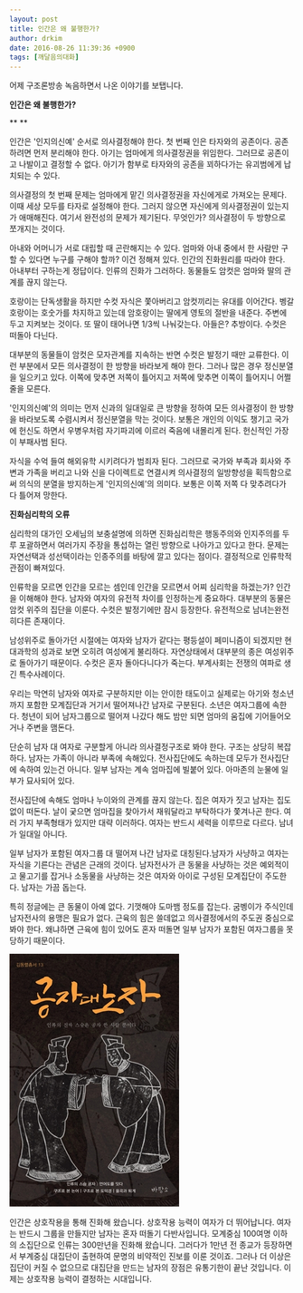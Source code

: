 ```yaml
---
layout: post
title: 인간은 왜 불행한가?
author: drkim
date: 2016-08-26 11:39:36 +0900
tags: [깨달음의대화]
---
```

어제 구조론방송 녹음하면서 나온 이야기를 보탭니다. 

  


**인간은 왜 불행한가?**

** 
**

인간은 '인지의신예' 순서로 의사결정해야 한다. 첫 번째 인은 타자와의 공존이다. 공존하려면 먼저 분리해야 한다. 아기는 엄마에게 의사결정권을 위임한다. 그러므로 공존이고 나발이고 결정할 수 없다. 아기가 함부로 타자와의 공존을 꾀하다가는 유괴범에게 납치되는 수 있다. 

  


의사결정의 첫 번째 문제는 엄마에게 맡긴 의사결정권을 자신에게로 가져오는 문제다. 이때 세상 모두를 타자로 설정해야 한다. 그러지 않으면 자신에게 의사결정권이 있는지가 애매해진다. 여기서 완전성의 문제가 제기된다. 무엇인가? 의사결정이 두 방향으로 쪼개지는 것이다. 

  


아내와 어머니가 서로 대립할 때 곤란해지는 수 있다. 엄마와 아내 중에서 한 사람만 구할 수 있다면 누구를 구해야 할까? 이건 정해져 있다. 인간의 진화원리를 따라야 한다. 아내부터 구하는게 정답이다. 인류의 진화가 그러하다. 동물들도 암컷은 엄마와 딸의 관계를 끊지 않는다. 

  


호랑이는 단독생활을 하지만 수컷 자식은 쫓아버리고 암컷끼리는 유대를 이어간다. 벵갈 호랑이는 호숫가를 차지하고 있는데 암호랑이는 딸에게 영토의 절반을 내준다. 주변에 두고 지켜보는 것이다. 또 딸이 태어나면 1/3씩 나눠갖는다. 아들은? 추방이다. 수컷은 떠돌아 다닌다. 

  


대부분의 동물들이 암컷은 모자관계를 지속하는 반면 수컷은 발정기 때만 교류한다. 이런 부분에서 모든 의사결정이 한 방향을 바라보게 해야 한다. 그러나 많은 경우 정신분열을 일으키고 있다. 이쪽에 맞추면 저쪽이 틀어지고 저쪽에 맞추면 이쪽이 틀어지니 어쩔줄을 모른다. 

  


'인지의신예'의 의미는 먼저 신과의 일대일로 큰 방향을 정하여 모든 의사결정이 한 방향을 바라보도록 수렴시켜서 정신분열을 막는 것이다. 보통은 개인의 이익도 챙기고 국가에 헌신도 하면서 우병우처럼 자기파괴에 이르러 죽음에 내몰리게 된다. 헌신적인 가장이 부패사범 된다. 

  


자식을 수억 들여 해외유학 시키려다가 범죄자 된다. 그러므로 국가와 부족과 회사와 주변과 가족을 버리고 나와 신을 다이렉트로 연결시켜 의사결정의 일방향성을 획득함으로써 의식의 분열을 방지하는게 '인지의신예'의 의미다. 보통은 이쪽 저쪽 다 맞추려다가 다 틀어져 망한다. 

  


  


**진화심리학의 오류**

  


심리학의 대가인 오세님의 보충설명에 의하면 진화심리학은 행동주의와 인지주의를 두루 포괄하면서 여러가지 주장을 통섭하는 열린 방향으로 나아가고 있다고 한다. 문제는 자연선택과 성선택이라는 인종주의를 바탕에 깔고 있다는 점이다. 결정적으로 인류학적 관점이 빠져있다. 

  


인류학을 모르면 인간을 모르는 셈인데 인간을 모르면서 어찌 심리학을 하겠는가? 인간을 이해해야 한다. 남자와 여자의 유전적 차이를 인정하는게 중요하다. 대부분의 동물은 암컷 위주의 집단을 이룬다. 수컷은 발정기에만 잠시 등장한다. 유전적으로 남녀는완전히다른 존재이다.  


남성위주로 돌아가던 시절에는 여자와 남자가 같다는 평등설이 페미니즘이 되겠지만 현대과학의 성과로 보면 오히려 여성에게 불리하다. 자연상태에서 대부분의 종은 여성위주로 돌아가기 때문이다. 수컷은 혼자 돌아다니다가 죽는다. 부계사회는 전쟁의 여파로 생긴 특수사례이다. 

  


우리는 막연히 남자와 여자로 구분하지만 이는 안이한 태도이고 실제로는 아기와 청소년까지 포함한 모계집단과 거기서 떨어져나간 남자로 구분된다. 소년은 여자그룹에 속한다. 청년이 되어 남자그룹으로 떨어져 나갔다 해도 밤만 되면 엄마의 움집에 기어들어오거나 주변을 맴돈다. 

  


단순히 남자 대 여자로 구분할게 아니라 의사결정구조로 봐야 한다. 구조는 상당히 복잡하다. 남자는 가족이 아니라 부족에 속해있다. 전사집단에도 속하는데 모두가 전사집단에 속하여 있는건 아니다. 일부 남자는 계속 엄마집에 빌붙어 있다. 아마존의 눈물에 일부가 묘사되어 있다. 

  


전사집단에 속해도 엄마나 누이와의 관계를 끊지 않는다. 집은 여자가 짓고 남자는 집도 없이 떠돈다. 날이 궂으면 엄마집을 찾아가서 재워달라고 부탁하다가 쫓겨나곤 한다. 여러 가지 부족형태가 있지만 대략 이러하다. 여자는 반드시 세력을 이루므로 다르다. 남녀가 일대일 아니다.

  


일부 남자가 포함된 여자그룹 대 떨어져 나간 남자로 대칭된다.남자가 사냥하고 여자는 자식을 기른다는 관념은 근래의 것이다. 남자전사가 큰 동물을 사냥하는 것은 예외적이고 물고기를 잡거나 소동물을 사냥하는 것은 여자와 아이로 구성된 모계집단이 주도한다. 남자는 가끔 돕는다.

  


특히 정글에는 큰 동물이 아예 없다. 기껏해야 도마뱀 정도를 잡는다. 굼벵이가 주식인데 남자전사의 용맹은 필요가 없다. 근육의 힘은 쓸데없고 의사결정에서의 주도권 중심으로 봐야 한다. 왜냐하면 근육에 힘이 있어도 혼자 떠돌면 일부 남자가 포함된 여자그룹을 못당하기 때문이다.

  


  



![](/files/attach/images/198/134/745/555.jpg) 

  


인간은 상호작용을 통해 진화해 왔습니다. 상호작용 능력이 여자가 더 뛰어납니다. 여자는 반드시 그룹을 만들지만 남자는 혼자 떠돌기 다반사입니다. 모계중심 100여명 이하의 소집단으로 인류는 300만년을 진화해 왔습니다. 그러다가 1만년 전 종교가 등장하면서 부계중심 대집단이 출현하여 문명의 비약적인 진보를 이룬 것이죠. 그러나 더 이상은 집단이 커질 수 없으므로 대집단을 만드는 남자의 장점은 유통기한이 끝난 것입니다. 이제는 상호작용 능력이 결정하는 시대입니다.